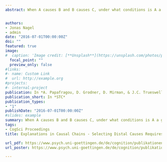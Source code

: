 ```yaml
---
abstract: When A causes B and B causes C, under what conditions is A a good explanation for the occurrence of C? We propose that distal causes are only perceived to be explanatory if the causal mechanism is insensitive to inessential variations of boundary conditions. In two experiments, subjects first observed deterministic A -> B -> C relationships in a single exemplar of an unknown kind. They judged A to be crucial for C by default. However, when they subsequently learned that the causal mechanism fails to generate the A -> C dependency in other exemplars of the same kind, subjects devalued A as a crucial explanation for C even within the first exemplar. We relate these findings to the idea that good explanations pick out portable dependency relations, and that sensitive causes fail to meet this requirement.


authors:
- Jonas Nagel
- admin
date: "2016-07-01T00:00:00Z"
doi: ""
featured: true
image:
#  caption: 'Image credit: [**Unsplash**](https://unsplash.com/photos/pLCdAaMFLTE)'
  focal_point: ""
  preview_only: false
#links:
#- name: Custom Link
#  url: http://example.org
#projects:
#- internal-project
publication: In *A. Papafragou, D. Grodner, D. Mirman, & J.C. Trueswell (Eds.), Proceedings of the 38th Annual Conference of the Cognitive Science Society (pp. 2795-2801). Austin, TX - Cognitive Science Society.*
publication_short: In *STC*
publication_types:
- "1"
publishDate: "2016-07-01T00:00:00Z"
#slides: example
summary: When A causes B and B causes C, under what conditions is A a good explanation for the occurrence of C? We propose that distal causes are only perceived to be explanatory if the causal mechanism is insensitive to inessential variations of boundary conditions.
tags:
- CogSci Proceedings
title: Explanations in Causal Chains - Selecting Distal Causes Requires Exportable Mechanisms

url_pdf: https://www.psych.uni-goettingen.de/de/cognition/publikationen-dateien-stephan/2016_NagelStephan_Explanations%20in%20causal%20chains_selecting%20distal%20causes.pdf
url_poster: https://www.psych.uni-goettingen.de/de/cognition/publikationen-dateien-stephan/2016_Poster_CogSci_Stephan.pdf

---
```


